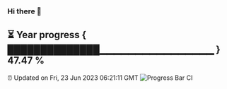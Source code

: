 ### Hi there 👋
⏳ Year progress { ██████████████▁▁▁▁▁▁▁▁▁▁▁▁▁▁▁▁ } 47.47 %
---
⏰ Updated on Fri, 23 Jun 2023 06:21:11 GMT
![Progress Bar CI](https://github.com/liununu/liununu/workflows/Progress%20Bar%20CI/badge.svg)
